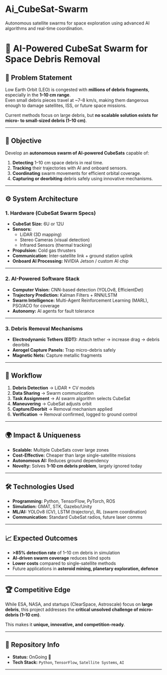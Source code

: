 # Ai_CubeSat-Swarm
Autonomous satellite swarms for space exploration using advanced AI algorithms and real-time coordination.
# 🚀 AI-Powered CubeSat Swarm for Space Debris Removal

## 🔎 Problem Statement  
Low Earth Orbit (LEO) is congested with **millions of debris fragments**, especially in the **1–10 cm range**.  
Even small debris pieces travel at ~7–8 km/s, making them dangerous enough to damage satellites, ISS, or future space missions.  

Current methods focus on large debris, but **no scalable solution exists for micro- to small-sized debris (1–10 cm)**.  

---

## 🎯 Objective  
Develop an **autonomous swarm of AI-powered CubeSats** capable of:  
1. **Detecting** 1–10 cm space debris in real time.  
2. **Tracking** their trajectories with AI and onboard sensors.  
3. **Coordinating** swarm movements for efficient orbital coverage.  
4. **Capturing or deorbiting** debris safely using innovative mechanisms.  

---

## ⚙️ System Architecture  

### 1. **Hardware (CubeSat Swarm Specs)**  
- **CubeSat Size:** 6U or 12U  
- **Sensors:**  
  - LiDAR (3D mapping)  
  - Stereo Cameras (visual detection)  
  - Infrared Sensors (thermal tracking)  
- **Propulsion:** Cold gas thrusters  
- **Communication:** Inter-satellite link + ground station uplink  
- **Onboard AI Processing:** NVIDIA Jetson / custom AI chip  

---

### 2. **AI-Powered Software Stack**  
- **Computer Vision:** CNN-based detection (YOLOv8, EfficientDet)  
- **Trajectory Prediction:** Kalman Filters + RNN/LSTM  
- **Swarm Intelligence:** Multi-Agent Reinforcement Learning (MARL), PSO/ACO for coverage  
- **Autonomy:** AI agents for fault tolerance  

---

### 3. **Debris Removal Mechanisms**  
- **Electrodynamic Tethers (EDT):** Attach tether → increase drag → debris deorbits  
- **Aerogel Capture Panels:** Trap micro-debris safely  
- **Magnetic Nets:** Capture metallic fragments  

---

## 📡 Workflow  
1. **Debris Detection** → LiDAR + CV models  
2. **Data Sharing** → Swarm communication  
3. **Task Assignment** → AI swarm algorithm selects CubeSat  
4. **Maneuvering** → CubeSat adjusts orbit  
5. **Capture/Deorbit** → Removal mechanism applied  
6. **Verification** → Removal confirmed, logged to ground control  

---

## 🌍 Impact & Uniqueness  
- **Scalable:** Multiple CubeSats cover large zones  
- **Cost-Effective:** Cheaper than large single-satellite missions  
- **Autonomous AI:** Reduces ground dependency  
- **Novelty:** Solves **1–10 cm debris problem**, largely ignored today  

---

## 🛠️ Technologies Used  
- **Programming:** Python, TensorFlow, PyTorch, ROS  
- **Simulation:** GMAT, STK, Gazebo/Unity  
- **ML/AI:** YOLOv8 (CV), LSTM (trajectory), RL (swarm coordination)  
- **Communication:** Standard CubeSat radios, future laser comms  

---

## 📈 Expected Outcomes  
- **>85% detection rate** of 1–10 cm debris in simulation  
- **AI-driven swarm coverage** reduces blind spots  
- **Lower costs** compared to single-satellite methods  
- Future applications in **asteroid mining, planetary exploration, defence**  

---

## 🏆 Competitive Edge  
While ESA, NASA, and startups (ClearSpace, Astroscale) focus on **large debris**, this project addresses the **critical unsolved challenge of micro-debris (1–10 cm)**.  

This makes it **unique, innovative, and competition-ready**.  

---

## 📌 Repository Info  
- **Status:** OnGoing 🚧  
- **Tech Stack:** `Python`, `TensorFlow`, `Satellite Systems`, `AI`  


---
